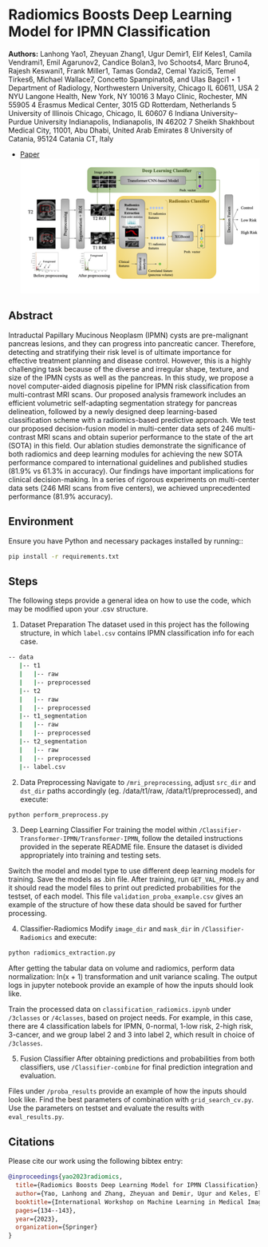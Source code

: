 
# Radiomics Boosts Deep Learning Model for IPMN Classification


**Authors:** 
Lanhong Yao1, Zheyuan Zhang1, Ugur Demir1, Elif Keles1, Camila Vendrami1,
Emil Agarunov2, Candice Bolan3, Ivo Schoots4, Marc Bruno4, Rajesh
Keswani1, Frank Miller1, Tamas Gonda2, Cemal Yazici5, Temel Tirkes6,
Michael Wallace7, Concetto Spampinato8, and Ulas Bagci1 ⋆
1 Department of Radiology, Northwestern University, Chicago IL 60611, USA
2 NYU Langone Health, New York, NY 10016
3 Mayo Clinic, Rochester, MN 55905
4 Erasmus Medical Center, 3015 GD Rotterdam, Netherlands
5 University of Illinois Chicago, Chicago, IL 60607
6 Indiana University–Purdue University Indianapolis, Indianapolis, IN 46202
7 Sheikh Shakhbout Medical City, 11001, Abu Dhabi, United Arab Emirates
8 University of Catania, 95124 Catania CT, Italy

- [Paper](https://arxiv.org/pdf/2309.05857.pdf)
![Diagram](/img/IPMN_classification.png)


## Abstract
Intraductal Papillary Mucinous Neoplasm (IPMN) cysts are pre-malignant pancreas lesions, and they can progress into pancreatic cancer. Therefore, detecting and stratifying their risk level is of ultimate importance for effective treatment planning and disease control. However, this is a highly challenging task because of the diverse and irregular shape, texture, and size of the IPMN cysts as well as the pancreas. In this study, we propose a novel computer-aided diagnosis pipeline for IPMN risk classification from multi-contrast MRI scans. Our proposed analysis framework includes an efficient volumetric self-adapting segmentation
strategy for pancreas delineation, followed by a newly designed deep learning-based classification scheme with a radiomics-based predictive approach. We test our proposed decision-fusion model in multi-center data sets of 246 multi-contrast MRI scans and obtain superior performance to the state of the art (SOTA) in this field. Our ablation studies demonstrate the significance of both radiomics and deep learning modules for achieving the new SOTA performance compared to international guidelines and published studies (81.9% vs 61.3% in accuracy). Our findings have important implications for clinical decision-making. In a series
of rigorous experiments on multi-center data sets (246 MRI scans from five centers), we achieved unprecedented performance (81.9% accuracy).


## Environment
Ensure you have Python and necessary packages installed by running::
```bash
pip install -r requirements.txt
```


## Steps
The following steps provide a general idea on how to use the code, which may be modified upon your .csv structure. 

1. Dataset Preparation
The dataset used in this project has the following structure, in which `label.csv` contains IPMN classification info for each case.
```bash
-- data
   |-- t1
   |   |-- raw
   |   |-- preprocessed
   |-- t2
   |   |-- raw
   |   |-- preprocessed
   |-- t1_segmentation
   |   |-- raw
   |   |-- preprocessed
   |-- t2_segmentation
   |   |-- raw
   |   |-- preprocessed
   |-- label.csv
```

2. Data Preprocessing
Navigate to `/mri_preprocessing`, adjust `src_dir` and `dst_dir` paths accordingly (eg. /data/t1/raw, /data/t1/preprocessed), and execute:
```bash
python perform_preprocess.py
```


3. Deep Learning Classifier
For training the model within `/Classifier-Transformer-IPMN/Transformer-IPMN`, follow the detailed instructions provided in the seperate README file. Ensure the dataset is divided appropriately into training and testing sets.

Switch the model and model type to use different deep learning models for training. Save the models as .bin file.
After training, run `GET_VAL_PROB.py` and it should read the model files to print out predicted probabilities for the testset, of each model. 
This file `validation_proba_example.csv` gives an example of the structure of how these data should be saved for further processing. 


4. Classifier-Radiomics
Modify `image_dir` and `mask_dir` in `/Classifier-Radiomics` and execute:
```bash
python radiomics_extraction.py
```

After getting the tabular data on volume and radiomics, perform data normalization: ln(x + 1) transformation and unit variance scaling. The output logs in jupyter notebook provide an example of how the inputs should look like.

Train the processed data on `classification_radiomics.ipynb` under `/3classes` or `/4classes`, based on project needs. For example, in this case, there are 4 classification labels for IPMN, 0-normal, 1-low risk, 2-high risk, 3-cancer, and we group label 2 and 3 into label 2, which result in choice of `/3classes`. 


5. Fusion Classifier
After obtaining predictions and probabilities from both classifiers, use `/Classifier-combine` for final prediction integration and evaluation.

Files under `/proba_results` provide an example of how the inputs should look like. Find the best parameters of combination with `grid_search_cv.py`. Use the parameters on testset and evaluate the results with `eval_results.py`. 

## Citations
Please cite our work using the following bibtex entry:
```bibtex
@inproceedings{yao2023radiomics,
  title={Radiomics Boosts Deep Learning Model for IPMN Classification},
  author={Yao, Lanhong and Zhang, Zheyuan and Demir, Ugur and Keles, Elif and Vendrami, Camila and Agarunov, Emil and Bolan, Candice and Schoots, Ivo and Bruno, Marc and Keswani, Rajesh and others},
  booktitle={International Workshop on Machine Learning in Medical Imaging},
  pages={134--143},
  year={2023},
  organization={Springer}
}
```
